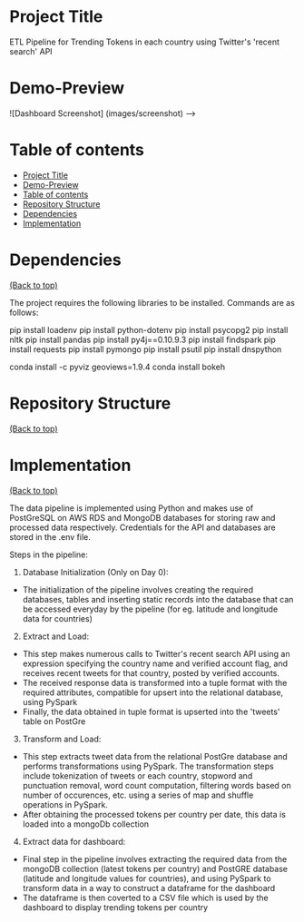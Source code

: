 <!-- Add banner here -->

# Project Title

ETL Pipeline for Trending Tokens in each country using Twitter's 'recent search' API

# Demo-Preview

![Dashboard Screenshot] (images/screenshot) -->

# Table of contents

- [Project Title](#project-title)
- [Demo-Preview](#demo-preview)
- [Table of contents](#table-of-contents)
- [Repository Structure](#repository_structure)
- [Dependencies](#dependencies)
- [Implementation](#implementation)

# Dependencies
[(Back to top)](#table-of-contents)

The project requires the following libraries to be installed. Commands are as follows:

pip install loadenv
pip install python-dotenv
pip install psycopg2
pip install nltk
pip install pandas
pip install py4j==0.10.9.3
pip install findspark
pip install requests
pip install pymongo
pip install psutil
pip install dnspython

conda install -c pyviz geoviews=1.9.4
conda install bokeh


# Repository Structure
[(Back to top)](#table-of-contents)


# Implementation
[(Back to top)](#table-of-contents)

The data pipeline is implemented using Python and makes use of PostGreSQL on AWS RDS and MongoDB databases for storing raw and processed data respectively. Credentials for the API and databases are stored in the .env file.

Steps in the pipeline:
1. Database Initialization (Only on Day 0):
- The initialization of the pipeline involves creating the required databases, tables and inserting static records into the database that can be accessed everyday by the pipeline (for eg. latitude and longitude data for countries)

2. Extract and Load: 
- This step makes numerous calls to Twitter's recent search API using an expression specifying the country name and verified account flag, and receives recent tweets for that country, posted by verified accounts.
- The received response data is transformed into a tuple format with the required attributes, compatible for upsert into the relational database, using PySpark
- Finally, the data obtained in tuple format is upserted into the 'tweets' table on PostGre

3. Transform and Load:
- This step extracts tweet data from the relational PostGre database and performs transformations using PySpark. The transformation steps include tokenization of tweets or each country, stopword and punctuation removal, word count computation, filtering words based on number of occurences, etc. using a series of map and shuffle operations in PySpark.
- After obtaining the processed tokens per country per date, this data is loaded into a mongoDb collection

4. Extract data for dashboard:
- Final step in the pipeline involves extracting the required data from the mongoDB collection (latest tokens per country) and PostGRE database (latitude and longitude values for countries), and using PySpark to transform data in a way to construct a dataframe for the dashboard
- The dataframe is then coverted to a CSV file which is used by the dashboard to display trending tokens per country